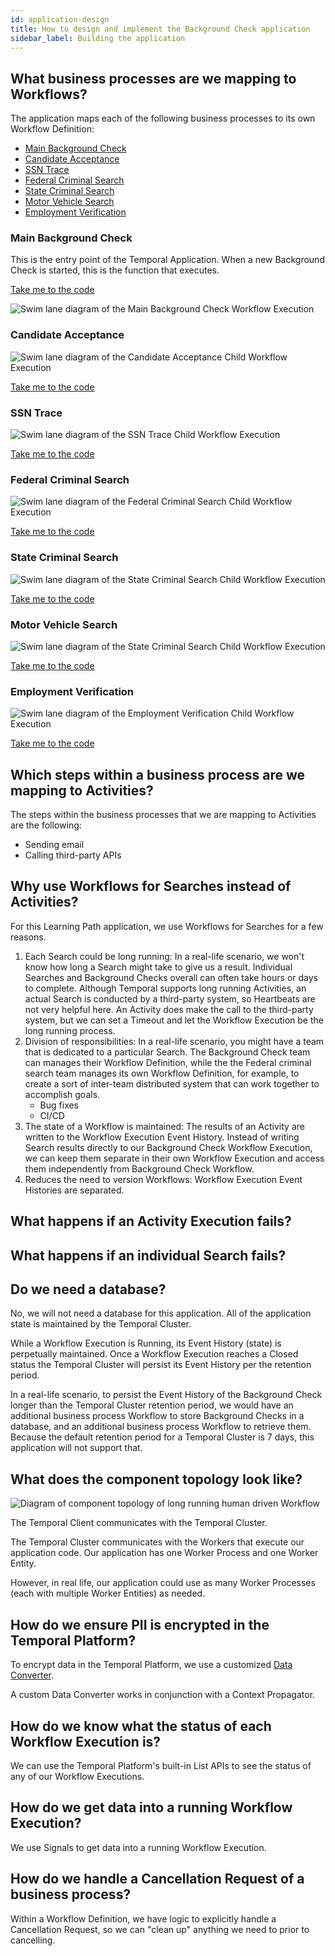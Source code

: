 ```yaml
---
id: application-design
title: How to design and implement the Background Check application
sidebar_label: Building the application
---
```


## What business processes are we mapping to Workflows?

The application maps each of the following business processes to its own Workflow Definition:

- [Main Background Check](#main-background-check)
- [Candidate Acceptance](#candidate-acceptance)
- [SSN Trace](#ssn-trace)
- [Federal Criminal Search](#federal-criminal-search)
- [State Criminal Search](#state-criminal-search)
- [Motor Vehicle Search](#motor-vehicle-search)
- [Employment Verification](#employment-verification)

### Main Background Check

This is the entry point of the Temporal Application.
When a new Background Check is started, this is the function that executes.

<!--SNIPSTART background-checks-main-workflow-definition-->

[Take me to the code](https://github.com/temporalio/background-checks/blob/main/workflows/background_check.go)

<!--SNIPEND-->

![Swim lane diagram of the Main Background Check Workflow Execution](/diagrams/background-checks/main-background-check.svg)

### Candidate Acceptance

![Swim lane diagram of the Candidate Acceptance Child Workflow Execution](/diagrams/background-checks/candidate-accept-flow.svg)

<!--SNIPSTART background-checks-accept-workflow-definition-->

[Take me to the code](https://github.com/temporalio/background-checks/blob/main/workflows/accept.go)

<!--SNIPEND-->

### SSN Trace

![Swim lane diagram of the SSN Trace Child Workflow Execution](/diagrams/background-checks/ssn-trace-flow.svg)

<!--SNIPSTART background-checks-snn-trace-workflow-definition-->

[Take me to the code](https://github.com/temporalio/background-checks/blob/main/workflows/ssn_trace.go)

<!--SNIPEND-->

### Federal Criminal Search

![Swim lane diagram of the Federal Criminal Search Child Workflow Execution](/diagrams/background-checks/federal-criminal-search-flow.svg)

<!--SNIPSTART background-checks-federal-criminal-workflow-definition-->

[Take me to the code](https://github.com/temporalio/background-checks/blob/main/workflows/federal_criminal_search.go)

<!--SNIPEND-->

### State Criminal Search

![Swim lane diagram of the State Criminal Search Child Workflow Execution](/diagrams/background-checks/state-criminal-search-flow.svg)

<!--SNIPSTART background-checks-state-criminal-workflow-definition-->

[Take me to the code](https://github.com/temporalio/background-checks/blob/main/workflows/state_criminal_search.go)

<!--SNIPEND-->

### Motor Vehicle Search

![Swim lane diagram of the State Criminal Search Child Workflow Execution](/diagrams/background-checks/motor-vehicle-search-flow.svg)

<!--SNIPSTART background-checks-motor-vehicle-workflow-definition-->

[Take me to the code](https://github.com/temporalio/background-checks/blob/main/workflows/motor_vehicle_incident_search.go)

<!--SNIPEND-->

### Employment Verification

![Swim lane diagram of the Employment Verification Child Workflow Execution](/diagrams/background-checks/employment-verification-flow.svg)

<!--SNIPSTART background-checks-employment-verification-workflow-definition-->

[Take me to the code](https://github.com/temporalio/background-checks/blob/main/workflows/employment_verification.go)

<!--SNIPEND-->

## Which steps within a business process are we mapping to Activities?

The steps within the business processes that we are mapping to Activities are the following:

- Sending email
- Calling third-party APIs

## Why use Workflows for Searches instead of Activities?

For this Learning Path application, we use Workflows for Searches for a few reasons.

1. Each Search could be long running: In a real-life scenario, we won't know how long a Search might take to give us a result.
   Individual Searches and Background Checks overall can often take hours or days to complete.
   Although Temporal supports long running Activities, an actual Search is conducted by a third-party system, so Heartbeats are not very helpful here.
   An Activity does make the call to the third-party system, but we can set a Timeout and let the Workflow Execution be the long running process.
2. Division of responsibilities: In a real-life scenario, you might have a team that is dedicated to a particular Search.
   The Background Check team can manages their Workflow Definition, while the the Federal criminal search team manages its own Workflow Definition, for example, to create a sort of inter-team distributed system that can work together to accomplish goals.
   - Bug fixes
   - CI/CD
3. The state of a Workflow is maintained: The results of an Activity are written to the Workflow Execution Event History.
   Instead of writing Search results directly to our Background Check Workflow Execution, we can keep them separate in their own Workflow Execution and access them independently from Background Check Workflow.
4. Reduces the need to version Workflows: Workflow Execution Event Histories are separated.

## What happens if an Activity Execution fails?

<!-- TODO -->

## What happens if an individual Search fails?

<!-- TODO -->

## Do we need a database?

No, we will not need a database for this application.
All of the application state is maintained by the Temporal Cluster.

While a Workflow Execution is Running, its Event History (state) is perpetually maintained.
Once a Workflow Execution reaches a Closed status the Temporal Cluster will persist its Event History per the retention period.

In a real-life scenario, to persist the Event History of the Background Check longer than the Temporal Cluster retention period, we would have an additional business process Workflow to store Background Checks in a database, and an additional business process Workflow to retrieve them.
Because the default retention period for a Temporal Cluster is 7 days, this application will not support that.

## What does the component topology look like?

![Diagram of component topology of long running human driven Workflow](/diagrams/background-checks/component-topology.svg)

The Temporal Client communicates with the Temporal Cluster.

The Temporal Cluster communicates with the Workers that execute our application code.
Our application has one Worker Process and one Worker Entity.

However, in real life, our application could use as many Worker Processes (each with multiple Worker Entities) as needed.

## How do we ensure PII is encrypted in the Temporal Platform?

To encrypt data in the Temporal Platform, we use a customized [Data Converter](/docs/content/what-is-a-data-converter).

A custom Data Converter works in conjunction with a Context Propagator.

## How do we know what the status of each Workflow Execution is?

We can use the Temporal Platform's built-in List APIs to see the status of any of our Workflow Executions.

## How do we get data into a running Workflow Execution?

We use Signals to get data into a running Workflow Execution.

## How do we handle a Cancellation Request of a business process?

Within a Workflow Definition, we have logic to explicitly handle a Cancellation Request, so we can "clean up" anything we need to prior to cancelling.
